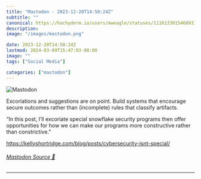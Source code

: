 ```yaml
---
title: "Mastodon - 2023-12-20T14:50:24Z"
subtitle: ""
canonical: https://hachyderm.io/users/mweagle/statuses/111613301546093177
description:
image: "/images/mastodon.png"

date: 2023-12-20T14:50:24Z
lastmod: 2024-03-09T15:47:03-08:00
image: ""
tags: ["Social Media"]

categories: ["mastodon"]
---
```

![Mastodon](/images/mastodon.png)

<p>Excoriations and suggestions are on point. Build systems that encourage secure outcomes rather than (incomplete) rules that classify artifacts. </p><p>“In this post, I’ll excoriate special snowflake security programs then offer opportunities for how we can make our programs more constructive rather than constrictive.”</p><p><a href="https://kellyshortridge.com/blog/posts/cybersecurity-isnt-special/" target="_blank" rel="nofollow noopener noreferrer" translate="no"><span class="invisible">https://</span><span class="ellipsis">kellyshortridge.com/blog/posts</span><span class="invisible">/cybersecurity-isnt-special/</span></a></p>


###### [Mastodon Source 🐘](https://hachyderm.io/@mweagle/111613301546093177)

___
